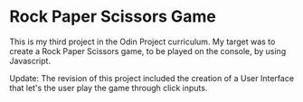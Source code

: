 # Rock Paper Scissors Game
This is my third project in the Odin Project curriculum.
My target was to create a Rock Paper Scissors game, to be played on the console, by using Javascript.

Update: The revision of this project included the creation of a User Interface that let's the user play the game through click inputs.
